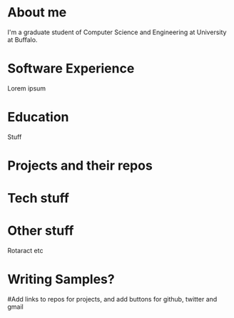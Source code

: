 # About me

I'm a graduate student of Computer Science and Engineering at University at Buffalo.

# Software Experience

Lorem ipsum

# Education
Stuff

# Projects and their repos

# Tech stuff

# Other stuff
Rotaract etc

# Writing Samples?

#Add links  to repos for projects, and add buttons for github, twitter and gmail

